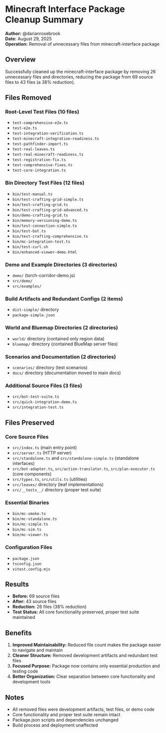 # Minecraft Interface Package Cleanup Summary

**Author:** @darianrosebrook  
**Date:** August 29, 2025  
**Operation:** Removal of unnecessary files from minecraft-interface package

## Overview

Successfully cleaned up the minecraft-interface package by removing 26 unnecessary files and directories, reducing the package from 69 source files to 43 files (a 38% reduction).

## Files Removed

### Root-Level Test Files (10 files)
- `test-comprehensive-e2e.ts`
- `test-e2e.ts`
- `test-integration-verification.ts`
- `test-minecraft-integration-readiness.ts`
- `test-pathfinder-import.ts`
- `test-real-leaves.ts`
- `test-real-minecraft-readiness.ts`
- `test-registration-fix.ts`
- `test-comprehensive-fixes.ts`
- `test-core-integration.ts`

### Bin Directory Test Files (12 files)
- `bin/test-manual.ts`
- `bin/test-crafting-grid-simple.ts`
- `bin/test-crafting-grid.ts`
- `bin/test-crafting-grid-advanced.ts`
- `bin/demo-crafting-grid.ts`
- `bin/memory-versioning-demo.ts`
- `bin/test-connection-simple.ts`
- `bin/test-bot.ts`
- `bin/test-crafting-comprehensive.ts`
- `bin/mc-integration-test.ts`
- `bin/test-curl.sh`
- `bin/enhanced-viewer-demo.html`

### Demo and Example Directories (3 directories)
- `demo/` (torch-corridor-demo.js)
- `src/demo/`
- `src/examples/`

### Build Artifacts and Redundant Configs (2 items)
- `dist-simple/` directory
- `package-simple.json`

### World and Bluemap Directories (2 directories)
- `world/` directory (contained only region data)
- `bluemap/` directory (contained BlueMap server files)

### Scenarios and Documentation (2 directories)
- `scenarios/` directory (test scenarios)
- `docs/` directory (documentation moved to main docs)

### Additional Source Files (3 files)
- `src/bot-test-suite.ts`
- `src/quick-integration-demo.ts`
- `src/integration-test.ts`

## Files Preserved

### Core Source Files
- `src/index.ts` (main entry point)
- `src/server.ts` (HTTP server)
- `src/standalone.ts` and `src/standalone-simple.ts` (standalone interfaces)
- `src/bot-adapter.ts`, `src/action-translator.ts`, `src/plan-executor.ts` (core components)
- `src/types.ts`, `src/utils.ts` (utilities)
- `src/leaves/` directory (leaf implementations)
- `src/__tests__/` directory (proper test suite)

### Essential Binaries
- `bin/mc-smoke.ts`
- `bin/mc-standalone.ts`
- `bin/mc-simple.ts`
- `bin/mc-sim.ts`
- `bin/mc-viewer.ts`

### Configuration Files
- `package.json`
- `tsconfig.json`
- `vitest.config.mjs`

## Results

- **Before:** 69 source files
- **After:** 43 source files
- **Reduction:** 26 files (38% reduction)
- **Test Status:** All core functionality preserved, proper test suite maintained

## Benefits

1. **Improved Maintainability:** Reduced file count makes the package easier to navigate and maintain
2. **Cleaner Structure:** Removed development artifacts and redundant test files
3. **Focused Purpose:** Package now contains only essential production and testing code
4. **Better Organization:** Clear separation between core functionality and development tools

## Notes

- All removed files were development artifacts, test files, or demo code
- Core functionality and proper test suite remain intact
- Package.json scripts and dependencies unchanged
- Build process and deployment unaffected
